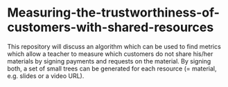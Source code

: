 # Measuring-the-trustworthiness-of-customers-with-shared-resources
This repository will discuss an algorithm which can be used to find metrics which allow a teacher to measure which customers do not share his/her materials by signing payments and requests on the material. By signing both, a set of small trees can be generated for each resource (= material, e.g. slides or a video URL).
